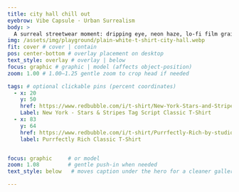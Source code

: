 ```yaml
---
title: city hall chill out
eyebrow: Vibe Capsule · Urban Surrealism
body: >
  A surreal streetwear moment: dripping eye, neon haze, lo-fi film grain…
img: /assets/img/playground/plain-white-t-shirt-city-hall.webp
fit: cover # cover | contain
pos: center-bottom # overlay placement on desktop
text_style: overlay # overlay | below
focus: graphic # graphic | model (affects object-position)
zoom: 1.00 # 1.00–1.25 gentle zoom to crop head if needed

tags: # optional clickable pins (percent coordinates)
  - x: 20
    y: 50
    href: https://www.redbubble.com/i/t-shirt/New-York-Stars-and-Stripes-Tag-Script-by-studioRich/116862448.IJ6L0
    Label: New York - Stars & Stripes Tag Script Classic T-Shirt
  - x: 83
    y: 64
    href: https://www.redbubble.com/i/t-shirt/Purrfectly-Rich-by-studioRich/173229319.WFLAH
    label: Purrfectly Rich Classic T-Shirt


focus: graphic     # or model
zoom: 1.08         # gentle push-in when needed
text_style: below   # moves caption under the hero for a cleaner gallery vibe

---
```

